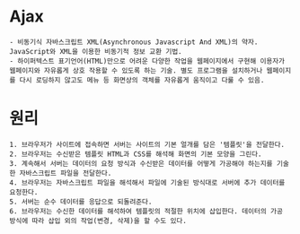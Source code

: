 # Ajax
    - 비동기식 자바스크립트 XML(Asynchronous Javascript And XML)의 약자. JavaScript와 XML을 이용한 비동기적 정보 교환 기법. 
    - 하이퍼텍스트 표기언어(HTML)만으로 어려운 다양한 작업을 웹페이지에서 구현해 이용자가 웹페이지와 자유롭게 상호 작용할 수 있도록 하는 기술. 별도 프로그램을 설치하거나 웹페이지를 다시 로딩하지 않고도 메뉴 등 화면상의 객체를 자유롭게 움직이고 다룰 수 있음. 
# 원리
    1. 브라우저가 사이트에 접속하면 서버는 사이트의 기본 얼개를 담은 '템플릿'을 전달한다.
    2. 브라우저는 수신받은 템플릿 HTML과 CSS를 해석해 화면의 기본 모양을 그린다.
    3. 계속해서 서버는 데이터의 요청 방식과 수신받은 데이터를 어떻게 가공해야 하는지를 기술한 자바스크립트 파일을 전달한다. 
    4. 브라우저는 자바스크립트 파일을 해석해서 파일에 기술된 방식대로 서버에 추가 데이터를 요청한다.
    5. 서버는 순수 데이터를 응답으로 되돌려준다.
    6. 브라우저는 수신한 데이터를 해석하여 템플릿의 적절한 위치에 삽입한다. 데이터의 가공 방식에 따라 삽입 외의 작업(변경, 삭제)을 할 수도 있다.